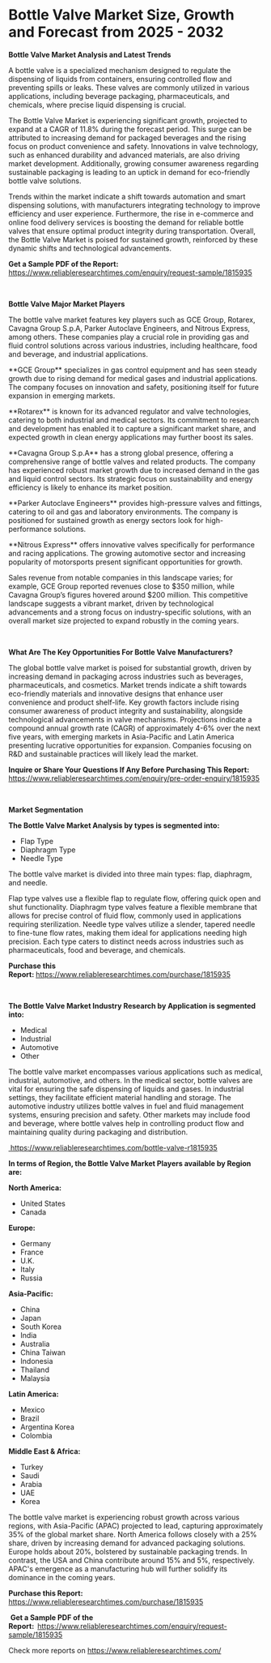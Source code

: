 <p><h1>Bottle Valve Market Size, Growth and Forecast from 2025 - 2032</h1></p><p><strong>Bottle Valve Market Analysis and Latest Trends</strong></p>
<p><p>A bottle valve is a specialized mechanism designed to regulate the dispensing of liquids from containers, ensuring controlled flow and preventing spills or leaks. These valves are commonly utilized in various applications, including beverage packaging, pharmaceuticals, and chemicals, where precise liquid dispensing is crucial.</p><p>The Bottle Valve Market is experiencing significant growth, projected to expand at a CAGR of 11.8% during the forecast period. This surge can be attributed to increasing demand for packaged beverages and the rising focus on product convenience and safety. Innovations in valve technology, such as enhanced durability and advanced materials, are also driving market development. Additionally, growing consumer awareness regarding sustainable packaging is leading to an uptick in demand for eco-friendly bottle valve solutions.</p><p>Trends within the market indicate a shift towards automation and smart dispensing solutions, with manufacturers integrating technology to improve efficiency and user experience. Furthermore, the rise in e-commerce and online food delivery services is boosting the demand for reliable bottle valves that ensure optimal product integrity during transportation. Overall, the Bottle Valve Market is poised for sustained growth, reinforced by these dynamic shifts and technological advancements.</p></p>
<p><strong>Get a Sample PDF of the Report:&nbsp;</strong> <a href="https://www.reliableresearchtimes.com/enquiry/request-sample/1815935?utm_campaign=1581&utm_medium=2&utm_source=Github&utm_content=ia&utm_term=10042025&utm_id=bottle-valve">https://www.reliableresearchtimes.com/enquiry/request-sample/1815935</a></p>
<p>&nbsp;</p>
<p><strong>Bottle Valve Major Market Players</strong></p>
<p><p>The bottle valve market features key players such as GCE Group, Rotarex, Cavagna Group S.p.A, Parker Autoclave Engineers, and Nitrous Express, among others. These companies play a crucial role in providing gas and fluid control solutions across various industries, including healthcare, food and beverage, and industrial applications.</p><p>**GCE Group** specializes in gas control equipment and has seen steady growth due to rising demand for medical gases and industrial applications. The company focuses on innovation and safety, positioning itself for future expansion in emerging markets.</p><p>**Rotarex** is known for its advanced regulator and valve technologies, catering to both industrial and medical sectors. Its commitment to research and development has enabled it to capture a significant market share, and expected growth in clean energy applications may further boost its sales.</p><p>**Cavagna Group S.p.A** has a strong global presence, offering a comprehensive range of bottle valves and related products. The company has experienced robust market growth due to increased demand in the gas and liquid control sectors. Its strategic focus on sustainability and energy efficiency is likely to enhance its market position.</p><p>**Parker Autoclave Engineers** provides high-pressure valves and fittings, catering to oil and gas and laboratory environments. The company is positioned for sustained growth as energy sectors look for high-performance solutions.</p><p>**Nitrous Express** offers innovative valves specifically for performance and racing applications. The growing automotive sector and increasing popularity of motorsports present significant opportunities for growth.</p><p>Sales revenue from notable companies in this landscape varies; for example, GCE Group reported revenues close to $350 million, while Cavagna Group’s figures hovered around $200 million. This competitive landscape suggests a vibrant market, driven by technological advancements and a strong focus on industry-specific solutions, with an overall market size projected to expand robustly in the coming years.</p></p>
<p>&nbsp;</p>
<p><strong>What Are The Key Opportunities For Bottle Valve Manufacturers?</strong></p>
<p><p>The global bottle valve market is poised for substantial growth, driven by increasing demand in packaging across industries such as beverages, pharmaceuticals, and cosmetics. Market trends indicate a shift towards eco-friendly materials and innovative designs that enhance user convenience and product shelf-life. Key growth factors include rising consumer awareness of product integrity and sustainability, alongside technological advancements in valve mechanisms. Projections indicate a compound annual growth rate (CAGR) of approximately 4-6% over the next five years, with emerging markets in Asia-Pacific and Latin America presenting lucrative opportunities for expansion. Companies focusing on R&D and sustainable practices will likely lead the market.</p></p>
<p><strong>Inquire or Share Your Questions If Any Before Purchasing This Report:</strong> <a href="https://www.reliableresearchtimes.com/enquiry/pre-order-enquiry/1815935?utm_campaign=1581&utm_medium=2&utm_source=Github&utm_content=ia&utm_term=10042025&utm_id=bottle-valve">https://www.reliableresearchtimes.com/enquiry/pre-order-enquiry/1815935</a></p>
<p>&nbsp;</p>
<p><strong>Market Segmentation</strong></p>
<p><strong>The Bottle Valve Market Analysis by types is segmented into:</strong></p>
<p><ul><li>Flap Type</li><li>Diaphragm Type</li><li>Needle Type</li></ul></p>
<p><p>The bottle valve market is divided into three main types: flap, diaphragm, and needle. </p><p>Flap type valves use a flexible flap to regulate flow, offering quick open and shut functionality. Diaphragm type valves feature a flexible membrane that allows for precise control of fluid flow, commonly used in applications requiring sterilization. Needle type valves utilize a slender, tapered needle to fine-tune flow rates, making them ideal for applications needing high precision. Each type caters to distinct needs across industries such as pharmaceuticals, food and beverage, and chemicals.</p></p>
<p><strong>Purchase this Report:&nbsp;</strong><a href="https://www.reliableresearchtimes.com/purchase/1815935?utm_campaign=1581&utm_medium=2&utm_source=Github&utm_content=ia&utm_term=10042025&utm_id=bottle-valve">https://www.reliableresearchtimes.com/purchase/1815935</a></p>
<p>&nbsp;</p>
<p><strong>The Bottle Valve Market Industry Research by Application is segmented into:</strong></p>
<p><ul><li>Medical</li><li>Industrial</li><li>Automotive</li><li>Other</li></ul></p>
<p><p>The bottle valve market encompasses various applications such as medical, industrial, automotive, and others. In the medical sector, bottle valves are vital for ensuring the safe dispensing of liquids and gases. In industrial settings, they facilitate efficient material handling and storage. The automotive industry utilizes bottle valves in fuel and fluid management systems, ensuring precision and safety. Other markets may include food and beverage, where bottle valves help in controlling product flow and maintaining quality during packaging and distribution.</p></p>
<p><a href="https://www.reliableresearchtimes.com/bottle-valve-r1815935?utm_campaign=1581&utm_medium=2&utm_source=Github&utm_content=ia&utm_term=10042025&utm_id=bottle-valve">&nbsp;https://www.reliableresearchtimes.com/bottle-valve-r1815935</a></p>
<p><strong>In terms of Region, the Bottle Valve Market Players available by Region are:</strong></p>
<p>
    <p> <strong> North America: </strong>
        <ul>
            <li>United States</li>
            <li>Canada</li>
        </ul>
        </p> 
    <p> <strong> Europe: </strong>
        <ul>
            <li>Germany</li>
            <li>France</li>
            <li>U.K.</li>
            <li>Italy</li>
            <li>Russia</li>
        </ul>
        </p> 
    <p> <strong> Asia-Pacific: </strong>
        <ul>
            <li>China</li>
            <li>Japan</li>
            <li>South Korea</li>
            <li>India</li>
            <li>Australia</li>
            <li>China Taiwan</li>
            <li>Indonesia</li>
            <li>Thailand</li>
            <li>Malaysia</li>
        </ul>
        </p> 
    <p> <strong> Latin America: </strong>
        <ul>
            <li>Mexico</li>
            <li>Brazil</li>
            <li>Argentina Korea</li>
            <li>Colombia</li>
        </ul>
        </p> 
    <p> <strong> Middle East & Africa: </strong>
        <ul>
            <li>Turkey</li>
            <li>Saudi</li>
            <li>Arabia</li>
            <li>UAE</li>
            <li>Korea</li>
        </ul>
    </p>
    </p>
<p><p>The bottle valve market is experiencing robust growth across various regions, with Asia-Pacific (APAC) projected to lead, capturing approximately 35% of the global market share. North America follows closely with a 25% share, driven by increasing demand for advanced packaging solutions. Europe holds about 20%, bolstered by sustainable packaging trends. In contrast, the USA and China contribute around 15% and 5%, respectively. APAC's emergence as a manufacturing hub will further solidify its dominance in the coming years.</p></p>
<p><strong>Purchase this Report: </strong><a href="https://www.reliableresearchtimes.com/purchase/1815935?utm_campaign=1581&utm_medium=2&utm_source=Github&utm_content=ia&utm_term=10042025&utm_id=bottle-valve">https://www.reliableresearchtimes.com/purchase/1815935</a></p>
<p>&nbsp;<strong>Get a Sample PDF of the Report:&nbsp;&nbsp;</strong><a href="https://www.reliableresearchtimes.com/enquiry/request-sample/1815935?utm_campaign=1581&utm_medium=2&utm_source=Github&utm_content=ia&utm_term=10042025&utm_id=bottle-valve">https://www.reliableresearchtimes.com/enquiry/request-sample/1815935</a></p>
<p><strong></strong></p>
<p>Check more reports on <a href="https://www.reliableresearchtimes.com/?utm_campaign=1581&utm_medium=2&utm_source=Github&utm_content=ia&utm_term=10042025&utm_id=bottle-valve">https://www.reliableresearchtimes.com/</a></p>